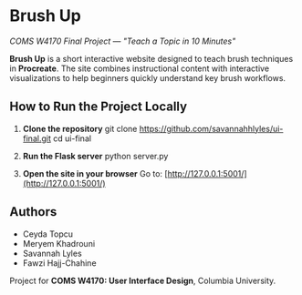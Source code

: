 # Brush Up  
*COMS W4170 Final Project — "Teach a Topic in 10 Minutes"*

**Brush Up** is a short interactive website designed to teach brush techniques in **Procreate**. The site combines instructional content with interactive visualizations to help beginners quickly understand key brush workflows.

## How to Run the Project Locally

1. **Clone the repository**
   git clone https://github.com/savannahhlyles/ui-final.git
   cd ui-final

2. **Run the Flask server**
   python server.py

4. **Open the site in your browser**
   Go to: [http://127.0.0.1:5001/](http://127.0.0.1:5001/)

## Authors

- Ceyda Topcu
- Meryem Khadrouni
- Savannah Lyles
- Fawzi Hajj-Chahine

Project for **COMS W4170: User Interface Design**, Columbia University.
